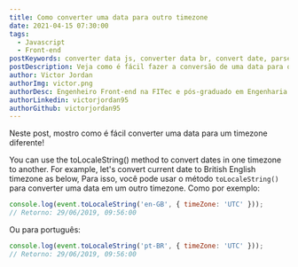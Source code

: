 ```yaml
---
title: Como converter uma data para outro timezone
date: 2021-04-15 07:30:00
tags:
  - Javascript
  - Front-end
postKeywords: converter data js, converter data br, convert date, parse date, toLocaleString, javascript, front-end
postDescription: Veja como é fácil fazer a conversão de uma data para qualquer outro timezone com javascript!
author: Victor Jordan
authorImg: victor.png
authorDesc: Engenheiro Front-end na FITec e pós-graduado em Engenharia de Software pela PUC-MG e formado em Banco de Dados pela Fatec, apaixonado por usabilidade, performance e UX!
authorLinkedin: victorjordan95
authorGithub: victorjordan95
---
```


Neste post, mostro como é fácil converter uma data para um timezone diferente!

<!-- more -->

You can use the toLocaleString() method to convert dates in one timezone to another. For example, let's convert current date to British English timezone as below,
Para isso, você pode usar o método `toLocaleString() ` para converter uma data em um outro timezone.
Como por exemplo: 

```javascript
console.log(event.toLocaleString('en-GB', { timeZone: 'UTC' })); 
// Retorno: 29/06/2019, 09:56:00
```

Ou para português:

```javascript
console.log(event.toLocaleString('pt-BR', { timeZone: 'UTC' })); 
// Retorno: 29/06/2019, 09:56:00
```
